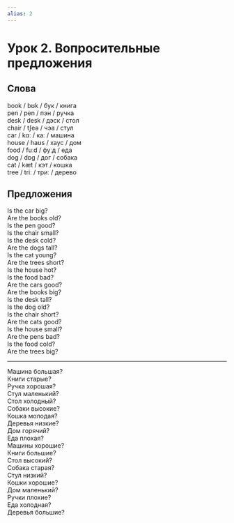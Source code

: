 ```yaml
---
alias: 2
---
```


# Урок 2. Вопросительные предложения

## Слова

book / bʊk / бук / книга  
pen / pen / пэн / ручка  
desk / desk / дэск / стол  
chair / tʃeə / чэа / стул  
car / kɑː / каː / машина  
house / haʊs / хаус / дом  
food / fuːd / фуːд / еда  
dog / dɒɡ / дог / собака  
cat / kæt / кэт / кошка  
tree / triː / триː / дерево

## Предложения

Is the car big?  
Are the books old?  
Is the pen good?  
Is the chair small?  
Is the desk cold?  
Are the dogs tall?  
Is the cat young?  
Are the trees short?  
Is the house hot?  
Is the food bad?  
Are the cars good?  
Are the books big?  
Is the desk tall?  
Is the dog old?  
Is the chair short?  
Are the cats good?  
Is the house small?  
Are the pens bad?  
Is the food cold?  
Are the trees big?

---

Машина большая?  
Книги старые?  
Ручка хорошая?  
Стул маленький?  
Стол холодный?  
Собаки высокие?  
Кошка молодая?  
Деревья низкие?  
Дом горячий?  
Еда плохая?  
Машины хорошие?  
Книги большие?  
Стол высокий?  
Собака старая?  
Стул низкий?  
Кошки хорошие?  
Дом маленький?  
Ручки плохие?  
Еда холодная?  
Деревья большие?
